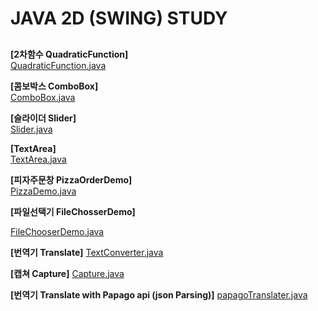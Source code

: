# JAVA 2D (SWING) STUDY


## 
**[2차함수 QuadraticFunction]**  
[QuadraticFunction.java](https://github.com/JHPDEVS/java-study/blob/master/src/java2d/QuadraticFunction.java)

 
**[콤보박스 ComboBox]**  
[ComboBox.java](https://github.com/JHPDEVS/java-study/blob/master/src/java2d/ComboBox.java)


**[슬라이더 Slider]**  
[Slider.java](https://github.com/JHPDEVS/java-study/blob/master/src/java2d/Slider.java)

**[TextArea]**  
[TextArea.java](https://github.com/JHPDEVS/java-study/blob/master/src/java2d/TextArea.java)

**[피자주문창 PizzaOrderDemo]**  
[PizzaDemo.java](https://github.com/JHPDEVS/java-study/blob/master/src/java2d/PizzaDemo.java)


**[파일선택기 FileChosserDemo]**

[FileChooserDemo.java](https://github.com/JHPDEVS/java-study/blob/master/src/java2d/FileChooserDemo.java)

**[번역기 Translate]**
[TextConverter.java](https://github.com/JHPDEVS/java-study/blob/master/src/java2d/TextConverter.java)


**[캡쳐 Capture]**
[Capture.java](https://github.com/JHPDEVS/java-study/blob/master/src/java2d/Capture.java)

**[번역기 Translate with Papago api (json Parsing)]**
[papagoTranslater.java](https://github.com/JHPDEVS/java-study/blob/master/src/java2d/papagoTranslater.java)